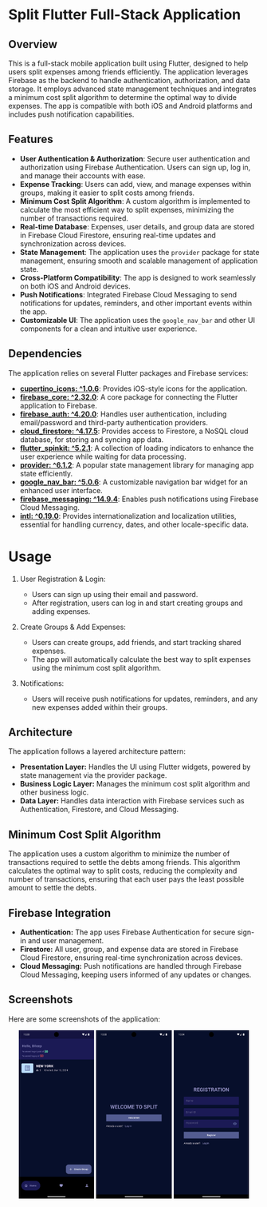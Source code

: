 # Split Flutter Full-Stack Application

## Overview

This is a full-stack mobile application built using Flutter, designed to help users split expenses among friends efficiently. The application leverages Firebase as the backend to handle authentication, authorization, and data storage. It employs advanced state management techniques and integrates a minimum cost split algorithm to determine the optimal way to divide expenses. The app is compatible with both iOS and Android platforms and includes push notification capabilities.

## Features

- **User Authentication & Authorization**: Secure user authentication and authorization using Firebase Authentication. Users can sign up, log in, and manage their accounts with ease.
- **Expense Tracking**: Users can add, view, and manage expenses within groups, making it easier to split costs among friends.
- **Minimum Cost Split Algorithm**: A custom algorithm is implemented to calculate the most efficient way to split expenses, minimizing the number of transactions required.
- **Real-time Database**: Expenses, user details, and group data are stored in Firebase Cloud Firestore, ensuring real-time updates and synchronization across devices.
- **State Management**: The application uses the `provider` package for state management, ensuring smooth and scalable management of application state.
- **Cross-Platform Compatibility**: The app is designed to work seamlessly on both iOS and Android devices.
- **Push Notifications**: Integrated Firebase Cloud Messaging to send notifications for updates, reminders, and other important events within the app.
- **Customizable UI**: The application uses the `google_nav_bar` and other UI components for a clean and intuitive user experience.

## Dependencies

The application relies on several Flutter packages and Firebase services:

- **[cupertino_icons: ^1.0.6](https://pub.dev/packages/cupertino_icons)**: Provides iOS-style icons for the application.
- **[firebase_core: ^2.32.0](https://pub.dev/packages/firebase_core)**: A core package for connecting the Flutter application to Firebase.
- **[firebase_auth: ^4.20.0](https://pub.dev/packages/firebase_auth)**: Handles user authentication, including email/password and third-party authentication providers.
- **[cloud_firestore: ^4.17.5](https://pub.dev/packages/cloud_firestore)**: Provides access to Firestore, a NoSQL cloud database, for storing and syncing app data.
- **[flutter_spinkit: ^5.2.1](https://pub.dev/packages/flutter_spinkit)**: A collection of loading indicators to enhance the user experience while waiting for data processing.
- **[provider: ^6.1.2](https://pub.dev/packages/provider)**: A popular state management library for managing app state efficiently.
- **[google_nav_bar: ^5.0.6](https://pub.dev/packages/google_nav_bar)**: A customizable navigation bar widget for an enhanced user interface.
- **[firebase_messaging: ^14.9.4](https://pub.dev/packages/firebase_messaging)**: Enables push notifications using Firebase Cloud Messaging.
- **[intl: ^0.19.0](https://pub.dev/packages/intl)**: Provides internationalization and localization utilities, essential for handling currency, dates, and other locale-specific data.

# Usage

1. User Registration & Login:

   - Users can sign up using their email and password.
   - After registration, users can log in and start creating groups and adding expenses.

2. Create Groups & Add Expenses:

   - Users can create groups, add friends, and start tracking shared expenses.
   - The app will automatically calculate the best way to split expenses using the minimum cost split algorithm.

3. Notifications:
   - Users will receive push notifications for updates, reminders, and any new expenses added within their groups.

## Architecture

The application follows a layered architecture pattern:

- **Presentation Layer:** Handles the UI using Flutter widgets, powered by state management via the provider package.
- **Business Logic Layer:** Manages the minimum cost split algorithm and other business logic.
- **Data Layer:** Handles data interaction with Firebase services such as Authentication, Firestore, and Cloud Messaging.

## Minimum Cost Split Algorithm

The application uses a custom algorithm to minimize the number of transactions required to settle the debts among friends. This algorithm calculates the optimal way to split costs, reducing the complexity and number of transactions, ensuring that each user pays the least possible amount to settle the debts.

## Firebase Integration

- **Authentication:** The app uses Firebase Authentication for secure sign-in and user management.
- **Firestore:** All user, group, and expense data are stored in Firebase Cloud Firestore, ensuring real-time synchronization across devices.
- **Cloud Messaging:** Push notifications are handled through Firebase Cloud Messaging, keeping users informed of any updates or changes.

## Screenshots

Here are some screenshots of the application:

<p align="center">
  <img src="assets/image1.png" alt="Screenshot 1" width="30%" />
  <img src="assets/image2.png" alt="Screenshot 2" width="30%" />
  <img src="assets/image3.png" alt="Screenshot 3" width="30%" />
</p>
